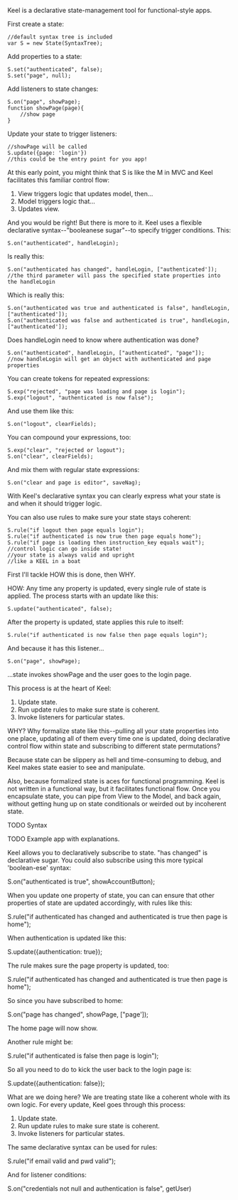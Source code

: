 Keel is a declarative state-management tool for functional-style apps.

First create a state: 

    //default syntax tree is included
    var S = new State(SyntaxTree);

Add properties to a state:

    S.set("authenticated", false);
    S.set("page", null);

Add listeners to state changes:

    S.on("page", showPage);
    function showPage(page){
        //show page
    }

Update your state to trigger listeners: 

    //showPage will be called
    S.update({page: 'login'})
    //this could be the entry point for you app!

At this early point, you might think that S is like the M in MVC and Keel facilitates this familiar control flow:

1. View triggers logic that updates model, then...
2. Model triggers logic that...
3. Updates view. 

And you would be right! But there is more to it. Keel uses a flexible declarative syntax--"booleanese sugar"--to specify trigger conditions. This:

    S.on("authenticated", handleLogin);

Is really this:

    S.on("authenticated has changed", handleLogin, ["authenticated']);
    //the third parameter will pass the specified state properties into the handleLogin

Which is really this:

    S.on("authenticated was true and authenticated is false", handleLogin, ["authenticated']);
    S.on("authenticated was false and authenticated is true", handleLogin, ["authenticated']);

Does handleLogin need to know where authentication was done?

    S.on("authenticated", handleLogin, ["authenticated", "page"]);
    //now handleLogin will get an object with authenticated and page properties

You can create tokens for repeated expressions:

    S.exp("rejected", "page was loading and page is login");
    S.exp("logout", "authenticated is now false");

And use them like this:

    S.on("logout", clearFields);

You can compound your expressions, too:

    S.exp("clear", "rejected or logout");
    S.on("clear", clearFields);

And mix them with regular state expressions:

    S.on("clear and page is editor", saveNag);

With Keel's declarative syntax you can clearly express what your state is and when it should trigger logic. 

You can also use rules to make sure your state stays coherent:

    S.rule("if logout then page equals login");
    S.rule("if authenticated is now true then page equals home");
    S.rule("if page is loading then instruction_key equals wait");
    //control logic can go inside state!
    //your state is always valid and upright
    //like a KEEL in a boat

First I'll tackle HOW this is done, then WHY.

HOW: Any time any property is updated, every single rule of state is applied. The process starts with an update like this: 

    S.update("authenticated", false);

After the property is updated, state applies this rule to itself:

    S.rule("if authenticated is now false then page equals login");

And because it has this listener...

    S.on("page", showPage);

...state invokes showPage and the user goes to the login page. 

This process is at the heart of Keel:

1. Update state.
2. Run update rules to make sure state is coherent.
3. Invoke listeners for particular states. 

WHY? Why formalize state like this--pulling all your state properties into one place, updating all of them every time one is updated, doing declarative control flow within state and subscribing to different state permutations?

Because state can be slippery as hell and time-consuming to debug, and Keel makes state easier to see and manipulate. 

Also, because formalized state is aces for functional programming. Keel is not written in a functional way, but it facilitates functional flow. Once you encapsulate state, you can pipe from View to the Model, and back again, without getting hung up on state conditionals or weirded out by incoherent state.


TODO Syntax

TODO Example app with explanations.





































Keel allows you to declaratively subscribe to state. "has changed" is declarative sugar. You could also subscribe using this more typical 'boolean-ese' syntax:

S.on("authenticated is true", showAccountButton);

When you update one property of state, you can can ensure that other properties of state are updated accordingly, with rules like this:

S.rule("if authenticated has changed and authenticated is true then page is home");

When authentication is updated like this:

S.update({authentication: true});

The rule makes sure the page property is updated, too:

S.rule("if authenticated has changed and authenticated is true then page is home");

So since you have subscribed to home:

S.on("page has changed", showPage, ["page']);

The home page will now show. 

Another rule might be: 

S.rule("if authenticated is false then page is login");

So all you need to do to kick the user back to the login page is:

S.update({authentication: false});

What are we doing here? We are treating state like a coherent whole with its own logic. For every update, Keel goes through this process:

1. Update state.
2. Run update rules to make sure state is coherent.
2. Invoke listeners for particular states. 

The same declarative syntax can be used for rules:

S.rule("if email valid and pwd valid");

And for listener conditions:

S.on("credentials not null and authentication is false", getUser)


